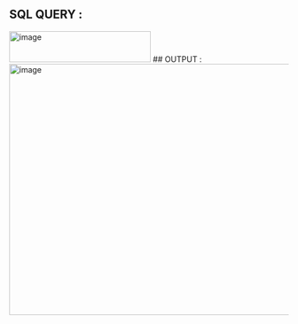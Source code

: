 ## SQL QUERY : 
<img width="255" height="56" alt="image" src="https://github.com/user-attachments/assets/e2caba35-27c7-42af-8c07-817b576d82c6" />
## OUTPUT : 
<img width="741" height="454" alt="image" src="https://github.com/user-attachments/assets/7759657d-9cab-41c6-95f5-1c11200e5708" />

